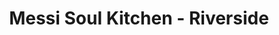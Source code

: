 ---
layout: place
title: "Messi Soul Kitchen - Riverside"
permalink: /california/riverside/messi-soul-kitchen-riverside.html
stateAbbr: CA
stateName: California
cityName: Riverside
place_id: ChIJ1W4_cAC33IARcRU29HT3boE
photos:
  - name: >-
      places/ChIJ1W4_cAC33IARcRU29HT3boE/photos/AeeoHcISEyo4sNL7ANdfsrotNpDyqoIzxBIJ2mnRKJyM53wc9420VnEUC2TO-_ssxViITcmFPQv4rVmJot-3F1-g5Vk-Xrot87X6uTyOWNUwX7gShQCdzPqFw-8QZxzqvavMozIh81eu7u25eGhFgiCo9hAKBvVjYE25RTs8_udnrcAohTr6eQ4QYarXxay6OGxn73kLxSytMTG3Sa6jxdGJCEnrLi7OyWYDeh_tDM9QMInSY7tGXfScb7pjjRANVAFoumUQ-bG1jX2c0wn1ek5DnPI2o1v-swJFO605Ul18SBDnlQ
    widthPx: 3024
    heightPx: 4032
    authorAttributions:
      - displayName: Messi Soul Kitchen - Riverside
        uri: https://maps.google.com/maps/contrib/100431525512339406138
        photoUri: >-
          https://lh3.googleusercontent.com/a-/ALV-UjXpHOwbVc3n5RK8IhghXYja54Z_5_ph8C3dl8bDVHIlkzTvftjO=s100-p-k-no-mo
    flagContentUri: >-
      https://www.google.com/local/imagery/report/?cb_client=maps_api_places.places_api&image_key=!1e10!2sAF1QipOIRIc7LGS4faguhDX_ZeST7dPWZVs0emueAg8-&hl=en-US
    googleMapsUri: >-
      https://www.google.com/maps/place//data=!3m4!1e2!3m2!1sAF1QipOIRIc7LGS4faguhDX_ZeST7dPWZVs0emueAg8-!2e10!4m2!3m1!1s0x80dcb700703f6ed5:0x816ef774f4361571
  - name: >-
      places/ChIJ1W4_cAC33IARcRU29HT3boE/photos/AeeoHcJ5Ei21VsXaTlJrgdFi2dsZzKCI8W1E1twhzniZIg1Hur0GbouLD4gsq1-vEFHAwtSDnkkl6GAZPNO8wkHKzVhdmtCzs5T10PCgnoA7PdG_aeNfT8J4mya6AZZUEqRH701O8BlfjyOV0Ldh_gYcb-JjMApLOk56WeiQh7uwe-IJY4A_hwrTH0fTt1LULchLCrIdQ6xuAoAbo4CU-SlqDo-xHzWSgGckK5Ce8oVOXGydrc1kN6VD3UPE0JEhZCiFPA1fwrDRYLQVXWd4ryE26MyserU0XxlWFLM0VycSiRqEJA
    widthPx: 3024
    heightPx: 3025
    authorAttributions:
      - displayName: Messi Soul Kitchen - Riverside
        uri: https://maps.google.com/maps/contrib/100431525512339406138
        photoUri: >-
          https://lh3.googleusercontent.com/a-/ALV-UjXpHOwbVc3n5RK8IhghXYja54Z_5_ph8C3dl8bDVHIlkzTvftjO=s100-p-k-no-mo
    flagContentUri: >-
      https://www.google.com/local/imagery/report/?cb_client=maps_api_places.places_api&image_key=!1e10!2sAF1QipPXnICr1bedCYy2_BSSjIt_E6P_FYy1du1SeWFv&hl=en-US
    googleMapsUri: >-
      https://www.google.com/maps/place//data=!3m4!1e2!3m2!1sAF1QipPXnICr1bedCYy2_BSSjIt_E6P_FYy1du1SeWFv!2e10!4m2!3m1!1s0x80dcb700703f6ed5:0x816ef774f4361571
  - name: >-
      places/ChIJ1W4_cAC33IARcRU29HT3boE/photos/AeeoHcLAhmS4M44CkMkD7P5hANZ3lOqr7r-Z0Jhw27Fm9VUWe7F7qGyLBLkf6gnMOHTJ0vysg3S6969Zy8nbDb7kynV2Ji6RWFNBN39hU5TxQ3KmkAyxoY7eht66JIEzM4j4l7LN3CuWpAUNCdB9OrGulsLYOxDXl4Bm1xdn6H0XL6dYzTadm0VfoKSWvnTck4aHDmoXWgP0tS-o6pF5y1dy1HmY95aSKvEclkSQO7a71f1lKSm8ebeOFaE9VlC_4UZ8zCX7yv4mFW_Ht_QQnGDSXvptQUH_tuEVDvo-nC_p6O1KmsZ7a0js8eoANHhZnwki1sKWvsIj1fafn_YQqG0cM1ZlHTKtq7gcqrcBQPLJ_7a4qLul7olKUlVrfAlynYMXG2SZo_UHwZI51bMdLU9DByHGVtePDZWUeqZ7mRU5hMtGrGH7
    widthPx: 4032
    heightPx: 2268
    authorAttributions:
      - displayName: Trayci Thomas
        uri: https://maps.google.com/maps/contrib/113942736490517446513
        photoUri: >-
          https://lh3.googleusercontent.com/a/ACg8ocK0m8-32Jyhjs5mI8yvFbaOnEnPpefxjOme75-QVDtvm8bqZQ=s100-p-k-no-mo
    flagContentUri: >-
      https://www.google.com/local/imagery/report/?cb_client=maps_api_places.places_api&image_key=!1e10!2sCIHM0ogKEICAgID3y8qapQE&hl=en-US
    googleMapsUri: >-
      https://www.google.com/maps/place//data=!3m4!1e2!3m2!1sCIHM0ogKEICAgID3y8qapQE!2e10!4m2!3m1!1s0x80dcb700703f6ed5:0x816ef774f4361571
  - name: >-
      places/ChIJ1W4_cAC33IARcRU29HT3boE/photos/AeeoHcKBqoPNZg2jLmO6CtTw-1HefezzGEr3XovswE9dzBInJpoDa2_Xs1lm1yE118HdP88MroGrJq4KuQD8vBCBxTSO_h_77h_DdrHKULnUreN5Aqy21zjR-pObQo2wvz0tkm9TPB_kOrdO1-yOArOSW4pTdCWMk9FBHtdYRo3_68TtX3yDei33fEHLqZKZCNwGniYq0W6CLlFX_4b4xvtrVWMyWihG2hJERcus6taQssFmTiMk3rKe7P70-5KHv-yx8CbTfijoOtGoN4xw5790V6uwP6FZPnlaLMFOXNmWcn8dtA5OVTbJdAAMEOlxe08Ree29k2AzvjRfXiExsu0ceZTJ_2x_Qs4_EEpjw22lNIRDJ88TXNWHJ9GmBWOOrk7CvCSUcZhRhwDFmrXcQD25gUNUid45mtR_8C8Fvp-X0OGSqw
    widthPx: 4032
    heightPx: 3024
    authorAttributions:
      - displayName: Loriah Maddox
        uri: https://maps.google.com/maps/contrib/110264586148319928872
        photoUri: >-
          https://lh3.googleusercontent.com/a-/ALV-UjWyQQesslI4IlV0FYEAy7QA4_x3WaxHrXObNcTyr0T_R1xxTAoMww=s100-p-k-no-mo
    flagContentUri: >-
      https://www.google.com/local/imagery/report/?cb_client=maps_api_places.places_api&image_key=!1e10!2sCIHM0ogKEICAgIDmobG1HQ&hl=en-US
    googleMapsUri: >-
      https://www.google.com/maps/place//data=!3m4!1e2!3m2!1sCIHM0ogKEICAgIDmobG1HQ!2e10!4m2!3m1!1s0x80dcb700703f6ed5:0x816ef774f4361571
  - name: >-
      places/ChIJ1W4_cAC33IARcRU29HT3boE/photos/AeeoHcKy535XBiGWBxmzjDf9T31ke4fghJc3bvOMM2Um72yIkhafvpPN-_hJqW1NvRgPt7D5ZBP8pny3CV9kkccZ2iTqAbEzzhaUNqBuiiS2k97ORAuhNw6TI_lXCrhhOolNCjzKnxlGdIQzz239b67hSI8cAezetsWZ-E8azlxPlDKQKNosKURRurKYyAiWgIGxQQcHMjmci70S1-4JXgDe4FXOz1yqlhPchoAu0JnOFNiBq8jK-_G72WnmswgJtvRsjC-Mu0Fb6Wpbu9P8jfrzIRsTMsVf8J3BXJ1ru2cVgSiOrgqqRVa9yNUgt3DCJm1iRxfgYtlKzOP2Yyk7kvq8zzxySnooq7mMa7hHN_U_PsRRh5yfyVji17ZlBsc_1rpDtWQO0hANLmYW3TNs3FeFVn5UxmHa1eck07O_vHo5nsJdDVxe
    widthPx: 1800
    heightPx: 2108
    authorAttributions:
      - displayName: Helen
        uri: https://maps.google.com/maps/contrib/108508692958375060344
        photoUri: >-
          https://lh3.googleusercontent.com/a-/ALV-UjUm3M_OWG2HIfVwlw-5rjsz4gehELFD5jUldvFByx6igUz9OU4jWQ=s100-p-k-no-mo
    flagContentUri: >-
      https://www.google.com/local/imagery/report/?cb_client=maps_api_places.places_api&image_key=!1e10!2sCIHM0ogKEICAgIC50bm3rAE&hl=en-US
    googleMapsUri: >-
      https://www.google.com/maps/place//data=!3m4!1e2!3m2!1sCIHM0ogKEICAgIC50bm3rAE!2e10!4m2!3m1!1s0x80dcb700703f6ed5:0x816ef774f4361571
  - name: >-
      places/ChIJ1W4_cAC33IARcRU29HT3boE/photos/AeeoHcLMH4Wj580-CKuwRalEj4_-e1QeYvoZvQpoQGmeYNT5E4LBLH3kVHt18qAMlP5im2cs_2eD9HS7NLWZflBa7j0YRUwt95s8_tJ4YAiHv2kx4jjSOXE-OWVr5XRlPhR46aBnH4XsfV1J_CLHxdAC7AODIo2YBrrzHAgQlj8Y1TzOTOMPCJiPBFwnkM2iGM70vBusd_Bkxjy2jH4T51BhsIZ3IPjVHjrtnxhKGjeVbkhboUGjhGhi3VphEvooAVStczxACPJgh8ydORygd9j9fNNKx_HisROfQObPr7UIxbQTuh30M67sUcmz884FVqnnOnuLPsa-RhujFAOsGTjIXDU4puc9BSLLE3D-B9TSiYTeX4MzCF9kO_xzRlWxto0OQ5eznDFRil19MhL6c-eF9jIylG6W1pvL14hJV5bsmswe8A
    widthPx: 3000
    heightPx: 4000
    authorAttributions:
      - displayName: Christiana
        uri: https://maps.google.com/maps/contrib/114744971781062589988
        photoUri: >-
          https://lh3.googleusercontent.com/a-/ALV-UjWPqjJf-VcXGdRfgBYGmeki1wOIMUhNdab7lY14GvNbxz5XBvlfGg=s100-p-k-no-mo
    flagContentUri: >-
      https://www.google.com/local/imagery/report/?cb_client=maps_api_places.places_api&image_key=!1e10!2sCIHM0ogKEICAgIDlrdP7Ag&hl=en-US
    googleMapsUri: >-
      https://www.google.com/maps/place//data=!3m4!1e2!3m2!1sCIHM0ogKEICAgIDlrdP7Ag!2e10!4m2!3m1!1s0x80dcb700703f6ed5:0x816ef774f4361571
  - name: >-
      places/ChIJ1W4_cAC33IARcRU29HT3boE/photos/AeeoHcKJRUhI9hzl695P5E6a1WfazojEe3Ay1CQHzpYjJzLBmFrC1GqHBJ0jEj3eNMRznd82uIN2Y3v9DfK9xLjZ_OpTXEPcWj1YD8pQ1_u2eWHGFow3oGGTFbWKOraMrDFmB1yVx5Cso8h1L4S7_bHE4p3EDQCsRD_c68Jcl-oIdiGnK7q-dp19hfJnfYs6imVNL2Jp_MSc9Hl_kY2Ni5iu0uE1vXExkNlkd4ghEgw-BONErsSSxh6O7i1ZA3ba_wGGirKexJezyNwsHeq6i0bdO-uvV-coW8S9WNnTU1VV8U2VFbcgL07u5qmJvCwe-wESks0jz1n21YsXIKvtdujexUuX0DtN7ToHPshGFVuPwD4F10uylGQ1CfWKlFH_M1CU0VSjra2r6CAgD-oTXoW65pkeXf64DcxJ6DAyPe0p5DqhHolk
    widthPx: 3024
    heightPx: 4032
    authorAttributions:
      - displayName: LaShonda Jones-Moore
        uri: https://maps.google.com/maps/contrib/109267994746319690995
        photoUri: >-
          https://lh3.googleusercontent.com/a-/ALV-UjUEHGJEl6SaPGW1Hg8H-AadT4tltZ5ptc7TbgXuSVvZB5w115Y=s100-p-k-no-mo
    flagContentUri: >-
      https://www.google.com/local/imagery/report/?cb_client=maps_api_places.places_api&image_key=!1e10!2sCIHM0ogKEICAgICGsJXwnQE&hl=en-US
    googleMapsUri: >-
      https://www.google.com/maps/place//data=!3m4!1e2!3m2!1sCIHM0ogKEICAgICGsJXwnQE!2e10!4m2!3m1!1s0x80dcb700703f6ed5:0x816ef774f4361571
  - name: >-
      places/ChIJ1W4_cAC33IARcRU29HT3boE/photos/AeeoHcIZz_aixYOtc6xZYNuDRNqNoLSoB-wyZqUcvBFEMChUCyn6prmNan0SGQctLAVhZ5_w4o1hkFbEsdj9Jl0y_CY6k2imLuZ2M06DrZAkBYRpKrej9MCRTOrZCyn0VjDbNZyWql3e7XpSydTsH1YSVccsFcc-XrujWWAm3xu3naXGfwZA1GK4_cIE7wcFsUJlzB5R5qyEdT8CCkHj42JRm7mhdp4HEBf4tqWzA9YmvsD6wgVucLOnar8R9MfOiauUN1xpLbokgrE0g2x-SymhQaW4g6vYTRBcCspCK8yG3lFDaxOu9JvFIDUTUZBLsYgYHGurUu89auTKnZ3UPNJwf2mxufXZvQMFYHGTCqO9oPEGlQkkUZ7uY74MqC4xQ0sOkfaA855RNjS2XsGu97IFViKptbT9zRK71T5BZ8qYvEa_CQ
    widthPx: 2992
    heightPx: 2992
    authorAttributions:
      - displayName: floyd king
        uri: https://maps.google.com/maps/contrib/116730318064229011358
        photoUri: >-
          https://lh3.googleusercontent.com/a/ACg8ocJuBqFjfrQP5ayevicDhHoFnbJLyL_5c0QKvXq6QXHaQlSk=s100-p-k-no-mo
    flagContentUri: >-
      https://www.google.com/local/imagery/report/?cb_client=maps_api_places.places_api&image_key=!1e10!2sCIHM0ogKEICAgIDvrdrNLQ&hl=en-US
    googleMapsUri: >-
      https://www.google.com/maps/place//data=!3m4!1e2!3m2!1sCIHM0ogKEICAgIDvrdrNLQ!2e10!4m2!3m1!1s0x80dcb700703f6ed5:0x816ef774f4361571
  - name: >-
      places/ChIJ1W4_cAC33IARcRU29HT3boE/photos/AeeoHcKDZHtNVfVbJkSFjonrxAxlKsawEXS4Q6ggyxQh4Wz7t725Y4xkLvkqZTLUraHImKXB-uaOpFvvn73tGZR0AaVHrHNuiBCiQ0Wj-Fv2GQ5muW6XshgN6xrCiIuJBaelE3RoN7nIAw82SfFbougcwC1F8O5PFJ5S8DYiR3ocUE8Ox_UnMYjggfmyBz9g09XPkbzoXMvzn7MbpFB3d6TU_8ZdlazUYiZ0eQPLX_tKqRqREfqLRwBWrfZtSClG0xGifkMYDfq2-Rcn420x8CS6o96V3DEsLOSIXDJSeqaqLGet0Df1eR-9TPtfjNDGXtkPnZ49WfnbmWO_ljwD4Cs-BA2fMc-8NBn9I81zhr4O_KT7I65IOwdlyYQqh7O1_wLWwQWZ1H6hA139QzATkXPO348GW2V7gD8meJkUgj_1fam2rA
    widthPx: 3000
    heightPx: 4000
    authorAttributions:
      - displayName: Christiana
        uri: https://maps.google.com/maps/contrib/114744971781062589988
        photoUri: >-
          https://lh3.googleusercontent.com/a-/ALV-UjWPqjJf-VcXGdRfgBYGmeki1wOIMUhNdab7lY14GvNbxz5XBvlfGg=s100-p-k-no-mo
    flagContentUri: >-
      https://www.google.com/local/imagery/report/?cb_client=maps_api_places.places_api&image_key=!1e10!2sCIHM0ogKEICAgIDlrdP7fA&hl=en-US
    googleMapsUri: >-
      https://www.google.com/maps/place//data=!3m4!1e2!3m2!1sCIHM0ogKEICAgIDlrdP7fA!2e10!4m2!3m1!1s0x80dcb700703f6ed5:0x816ef774f4361571
  - name: >-
      places/ChIJ1W4_cAC33IARcRU29HT3boE/photos/AeeoHcLskZMIp2ufXlnWDIDxYcYI6atVnKEMk_pBaSd9URwu4--mu6EtvpINsl2jmv9-8yZV31ZkZ9sDeUH33zHomTwUa3uzFG658IEq5FN-ImElBCvXorLO7gLSGa9HbNC1NgRLxCSI9FKTkKIqf6JDoj3mRjxUKEobR1fe9_Nalkwb8CFY5bYkLH0o17X6gNFogMhzlIuIV7dgtjXzgeAwFqgJqaLlGUXlnTJ1VE933ChzdWyuMicbZa3T17bmjpzUK01QH4acNSiwzHjm0zxBhRP8lCXgIYCvulZUfFuxtQPVV68jeP6yJq7fuLGP--59HuK_LgFLn8D_MZssgIFGG5dAZfCbTax8V0WbbdX5WJ2zehWpxYizas--sn5UeN4hroemlp_HpdsXGmHzbaIBKrHhOgRIy2dSIG5ZPiqZ5BK-Xw
    widthPx: 3024
    heightPx: 4032
    authorAttributions:
      - displayName: Kamilah Wilson Kameron
        uri: https://maps.google.com/maps/contrib/111873578074135867201
        photoUri: >-
          https://lh3.googleusercontent.com/a-/ALV-UjVXmZqlXFaRKf5jP7XeoYZZ_UYKXmxZQQeJyvvsY3tVqrAncYs=s100-p-k-no-mo
    flagContentUri: >-
      https://www.google.com/local/imagery/report/?cb_client=maps_api_places.places_api&image_key=!1e10!2sCIHM0ogKEICAgIDtmoelYA&hl=en-US
    googleMapsUri: >-
      https://www.google.com/maps/place//data=!3m4!1e2!3m2!1sCIHM0ogKEICAgIDtmoelYA!2e10!4m2!3m1!1s0x80dcb700703f6ed5:0x816ef774f4361571
address: 4270 Riverwalk Pkwy Ste 104, Riverside, CA 92505, USA
street: 4270 Riverwalk Pkwy Ste 104
city: Riverside
state: CA
zip: '92505'
country: USA
neighborhood: La Sierra
latitude: '33.904523'
longitude: '-117.494766'
accessibility_options:
  wheelchairAccessibleParking: true
  wheelchairAccessibleEntrance: true
  wheelchairAccessibleSeating: true
business_status: OPERATIONAL
name: Messi Soul Kitchen - Riverside
google_maps_links:
  directionsUri: >-
    https://www.google.com/maps/dir//''/data=!4m7!4m6!1m1!4e2!1m2!1m1!1s0x80dcb700703f6ed5:0x816ef774f4361571!3e0
  placeUri: https://maps.google.com/?cid=9326663960016328049
  writeAReviewUri: >-
    https://www.google.com/maps/place//data=!4m3!3m2!1s0x80dcb700703f6ed5:0x816ef774f4361571!12e1
  reviewsUri: >-
    https://www.google.com/maps/place//data=!4m4!3m3!1s0x80dcb700703f6ed5:0x816ef774f4361571!9m1!1b1
  photosUri: >-
    https://www.google.com/maps/place//data=!4m3!3m2!1s0x80dcb700703f6ed5:0x816ef774f4361571!10e5
primary_type: American Restaurant
opening_hours:
  regular: null
  current: null
secondary_opening_hours:
  regular:
    weekdayDescriptions: null
    type: null
  current:
    weekdayDescriptions: null
    type: null
phone: null
price_level: null
price_range: null
rating: null
rating_count: 0
website: null
description: null
reviews: null
parking_options: null
payment_options: null
allow_dogs: null
curbside_pickup: null
delivery: null
dine_in: null
good_for_children: null
good_for_groups: null
good_for_sports: null
live_music: null
menu_for_children: null
outdoor_seating: null
reservable: null
restroom: null
serves_beer: null
serves_breakfast: null
serves_brunch: null
serves_cocktails: null
serves_coffee: null
serves_dinner: null
serves_dessert: null
serves_lunch: null
serves_vegetarian_food: null
serves_wine: null
takeout: null
slug: Messi-Soul-Kitchen-Riverside

---